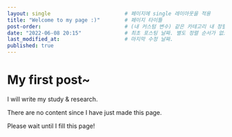 ```yaml
---
layout: single                        # 페이지에 single 레이아웃을 적용
title: "Welcome to my page :)"        # 페이지 타이틀
post-order:                           # (내 커스텀 변수) 같은 카테고리 내 정렬 순서
date: "2022-06-08 20:15"              # 최초 포스팅 날짜. 별도 정렬 순서가 없으면 이 값으로 정렬됨. 파일명에 기록되어있다면 생략 가능.
last_modified_at:                     # 마지막 수정 날짜.
published: true
---
```


# My first post~

I will write my study & research.

There are no content since I have just made this page.

Please wait until I fill this page!

